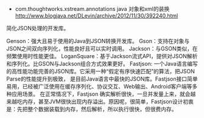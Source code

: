 + com.thoughtworks.xstream.annotations
  java 对象和xml的装换
  <http://www.blogjava.net/DLevin/archive/2012/11/30/392240.html>


简化JSON处理的开发库。

Genson：强大且易于使用的Java到JSON转换开发库。
Gson：支持在对象与JSON之间双向序列化，性能良好且可以实时调用。
Jackson：与GSON类似，在频繁使用时性能更佳。
LoganSquare：基于Jackson流式API，提供对JSON解析和序列化。比GSON与Jackson组合方式效果更好。
Fastjson: 一个Java语言编写的高性能功能完善的JSON库。它采用一种“假定有序快速匹配”的算法，把JSON Parse的性能提升到极致，
是目前Java语言中最快的JSON库。Fastjson接口简单易用，已经被广泛使用在缓存序列化、协议交互、Web输出、Android客户端等多种应用场景。
在正常情况下，Fastjson 确实解析很快，一旦并发量上来，就会越来越吃内存，甚至JVM很快出现内存溢出。原因呢，很简单，Fastjson设计初衷是：先把整个数据装载到内存，然后解析，所以执行很快，但很费内存。

